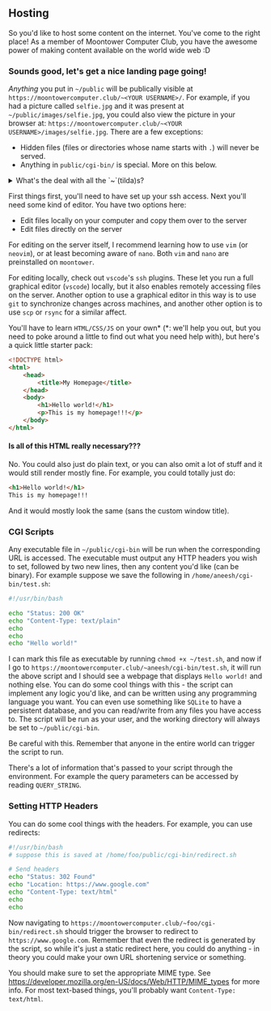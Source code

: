 ## Hosting

So you'd like to host some content on the internet. You've come to the right
place! As a member of Moontower Computer Club, you have the awesome power of
making content available on the world wide web :D

### Sounds good, let's get a nice landing page going!

*Anything* you put in `~/public` will be publically visible at `https://moontowercomputer.club/~<YOUR USERNAME>/`.
For example, if you had a picture called `selfie.jpg` and it was present at
`~/public/images/selfie.jpg`, you could also view the picture in your browser at:
`https://moontowercomputer.club/~<YOUR USERNAME>/images/selfie.jpg`. There are a
few exceptions:

+ Hidden files (files or directories whose name starts with `.`) will never be
  served. 
+ Anything in `public/cgi-bin/` is special. More on this below.

<details>
<summary>What's the deal with all the `~`(tilda)s?</summary>
`~` is shorthand for `/home/<YOUR USERNAME>`. Your shell should automatically
translate `~` to `/home/<YOUR USERNAME>` when it sees it. On the website we use
`/~<YOUR USERNAME>` as part of the URL mostly by convention.
</details>

First things first, you'll need to have set up your ssh access. Next you'll need
some kind of editor. You have two options here:

+ Edit files locally on your computer and copy them over to the server
+ Edit files directly on the server

For editing on the server itself, I recommend learning how to use `vim` (or
`neovim`), or at least becoming aware of `nano`. Both `vim` and `nano` are
preinstalled on `moontower`.

For editing locally, check out `vscode`'s `ssh` plugins. These let you run a
full graphical editor (`vscode`) locally, but it also enables remotely accessing
files on the server. Another option to use a graphical editor in this way is to
use `git` to synchronize changes across machines, and another other option is to
use `scp` or `rsync` for a similar affect.

You'll have to learn `HTML/CSS/JS` on your own\* (\*: we'll help you out, but
you need to poke around a little to find out what you need help with), but
here's a quick little starter pack:

```html
<!DOCTYPE html>
<html>
    <head>
        <title>My Homepage</title>
    </head>
    <body>
        <h1>Hello world!</h1>
        <p>This is my homepage!!!</p>
    </body>
</html>
```

#### Is all of this HTML really necessary???

No. You could also just do plain text, or you can also omit a lot of stuff and
it would still render mostly fine. For example, you could totally just do:

```html
<h1>Hello world!</h1>
This is my homepage!!!
```

And it would mostly look the same (sans the custom window title).

### CGI Scripts

Any executable file in `~/public/cgi-bin` will be run when the corresponding URL
is accessed. The executable must output any HTTP headers you wish to set,
followed by two new lines, then any content you'd like (can be binary). For
example suppose we save the following in `/home/aneesh/cgi-bin/test.sh`:

```bash
#!/usr/bin/bash

echo "Status: 200 OK"
echo "Content-Type: text/plain"
echo
echo
echo "Hello world!"
```

I can mark this file as executable by running `chmod +x ~/test.sh`, and now if I
go to `https://moontowercomputer.club/~aneesh/cgi-bin/test.sh`, it will run the
above script and I should see a webpage that displays `Hello world!` and nothing
else. You can do some cool things with this - the script can implement any logic
you'd like, and can be written using any programming language you want. You can
even use something like `SQLite` to have a persistent database, and you can
read/write from any files you have access to. The script will be run as your
user, and the working directory will always be set to `~/public/cgi-bin`.

Be careful with this. Remember that anyone in the entire world can trigger the
script to run.

There's a lot of information that's passed to your script through the
environment. For example the query parameters can be accessed by reading
`QUERY_STRING`.

### Setting HTTP Headers

You can do some cool things with the headers. For example, you can use
redirects:

```bash
#!/usr/bin/bash
# suppose this is saved at /home/foo/public/cgi-bin/redirect.sh

# Send headers
echo "Status: 302 Found"
echo "Location: https://www.google.com"
echo "Content-Type: text/html"
echo
echo
```

Now navigating to `https://moontowercomputer.club/~foo/cgi-bin/redirect.sh`
should trigger the browser to redirect to `https://www.google.com`. Remember
that even the redirect is generated by the script, so while it's just a static
redirect here, you could do anything - in theory you could make your own URL
shortening service or something.

You should make sure to set the appropriate MIME type. See
<https://developer.mozilla.org/en-US/docs/Web/HTTP/MIME_types> for more info.
For most text-based things, you'll probably want `Content-Type: text/html`.
